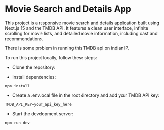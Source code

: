 # Movie Search and Details App

This project is a responsive movie search and details application built using Next.js 15 and the TMDB API. It features a clean user interface, infinite scrolling for movie lists, and detailed movie information, including cast and recommendations.

There is some problem in running this TMDB api on indian IP.

To run this project locally, follow these steps:

-   Clone the repository:

-   Install dependencies:

```bash
npm install
```

-   Create a .env.local file in the root directory and add your TMDB API key:

```text
TMDB_API_KEY=your_api_key_here
```

-   Start the development server:

```bash
npm run dev
```
